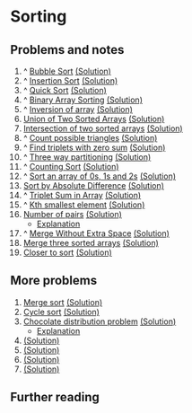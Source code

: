 # Sorting

## Problems and notes

1. ^ [Bubble Sort](https://practice.geeksforgeeks.org/problems/bubble-sort/1/?track=SPCF-Sorting&batchId=154) [(Solution)](https://github.com/thecoducer/GeeksForGeeks_DSA_Course_Solutions/blob/master/Sorting/bubble_sort.cpp)
2. ^ [Insertion Sort](https://practice.geeksforgeeks.org/problems/insertion-sort/1/?track=SPCF-Sorting&batchId=154) [(Solution)](https://github.com/thecoducer/GeeksForGeeks_DSA_Course_Solutions/blob/master/Sorting/insertion_sort.cpp)
3. ^ [Quick Sort](https://practice.geeksforgeeks.org/problems/quick-sort/1/?track=SPCF-Sorting&batchId=154) [(Solution)](https://github.com/thecoducer/GeeksForGeeks_DSA_Course_Solutions/blob/master/Sorting/quick_sort.cpp)
4. ^ [Binary Array Sorting](https://practice.geeksforgeeks.org/problems/binary-array-sorting/1/?track=SPCF-Sorting&batchId=154) [(Solution)](https://github.com/thecoducer/GeeksForGeeks_DSA_Course_Solutions/blob/master/Sorting/binary_array_sorting.cpp)
5. ^ [Inversion of array](https://practice.geeksforgeeks.org/problems/inversion-of-array/1/?track=SPCF-Sorting&batchId=154) [(Solution)]()
6. [Union of Two Sorted Arrays](https://practice.geeksforgeeks.org/problems/union-of-two-sorted-arrays/1/?track=SPCF-Sorting&batchId=154) [(Solution)](https://github.com/thecoducer/GeeksForGeeks_DSA_Course_Solutions/blob/master/Sorting/union_array.cpp)
7. [Intersection of two sorted arrays](https://practice.geeksforgeeks.org/problems/intersection-of-two-sorted-array/1/?track=SPCF-Sorting&batchId=154) [(Solution)](https://github.com/thecoducer/GeeksForGeeks_DSA_Course_Solutions/blob/master/Sorting/intersection_array.cpp)
8. ^ [Count possible triangles](https://practice.geeksforgeeks.org/problems/count-possible-triangles/1/?track=SPCF-Sorting&batchId=154) [(Solution)]()
9. ^ [Find triplets with zero sum](https://practice.geeksforgeeks.org/problems/find-triplets-with-zero-sum/1/?track=SPCF-Sorting&batchId=154) [(Solution)]()
10. ^ [Three way partitioning](https://practice.geeksforgeeks.org/problems/three-way-partitioning/1/?track=SPCF-Sorting&batchId=154) [(Solution)](https://github.com/thecoducer/GeeksForGeeks_DSA_Course_Solutions/blob/master/Sorting/three_way_partitioning.cpp)
11. ^ [Counting Sort](https://practice.geeksforgeeks.org/problems/counting-sort/1/?track=SPCF-Sorting&batchId=154) [(Solution)]()
12. ^ [Sort an array of 0s, 1s and 2s](https://practice.geeksforgeeks.org/problems/sort-an-array-of-0s-1s-and-2s/1/?track=SPCF-Sorting&batchId=154) [(Solution)](https://github.com/thecoducer/GeeksForGeeks_DSA_Course_Solutions/blob/master/Sorting/sort_0_1_2.cpp)
13. [Sort by Absolute Difference](https://practice.geeksforgeeks.org/problems/sort-by-absolute-difference/1/?track=SPCF-Sorting&batchId=154) [(Solution)]()
14. ^ [Triplet Sum in Array](https://practice.geeksforgeeks.org/problems/triplet-sum-in-array/1/?track=SPCF-Sorting&batchId=154) [(Solution)]()
15. ^ [Kth smallest element](https://practice.geeksforgeeks.org/problems/kth-smallest-element/0/?track=SPCF-Sorting&batchId=154) [(Solution)](https://github.com/thecoducer/GeeksForGeeks_DSA_Course_Solutions/blob/master/Sorting/kth-smallest-element.cpp)
16. [Number of pairs](https://practice.geeksforgeeks.org/problems/number-of-pairs/1/?track=SPCF-Sorting&batchId=154) [(Solution)](https://github.com/thecoducer/GeeksForGeeks_DSA_Course_Solutions/blob/master/Sorting/number_of_pairs.cpp)
    - [Explanation](https://www.geeksforgeeks.org/find-number-pairs-xy-yx/)
17. ^ [Merge Without Extra Space](https://practice.geeksforgeeks.org/problems/merge-two-sorted-arrays/1/?track=SPCF-Sorting&batchId=154) [(Solution)]()
18. [Merge three sorted arrays](https://practice.geeksforgeeks.org/problems/merge-three-sorted-arrays/1/?track=SPCF-Sorting&batchId=154) [(Solution)]()
19. [Closer to sort](https://practice.geeksforgeeks.org/problems/closer-to-sort/1/?track=SPCF-Sorting&batchId=154) [(Solution)]()


## More problems

1. [Merge sort](https://practice.geeksforgeeks.org/problems/merge-sort/1/) [(Solution)](https://github.com/thecoducer/GeeksForGeeks_DSA_Course_Solutions/blob/master/Sorting/More/merge_sort.cpp)
2. [Cycle sort](https://www.geeksforgeeks.org/cycle-sort/) [(Solution)](https://github.com/thecoducer/GeeksForGeeks_DSA_Course_Solutions/blob/master/Sorting/More/cycle_sort.cpp)
3. [Chocolate distribution problem](https://practice.geeksforgeeks.org/problems/chocolate-distribution-problem/0) [(Solution)](https://github.com/thecoducer/GeeksForGeeks_DSA_Course_Solutions/blob/master/Sorting/More/chocolate_distribution_problem.cpp)
    - [Explanation](https://www.geeksforgeeks.org/chocolate-distribution-problem/)
4. []() [(Solution)]()
5. []() [(Solution)]()
6. []() [(Solution)]()
7. []() [(Solution)]()


## Further reading
